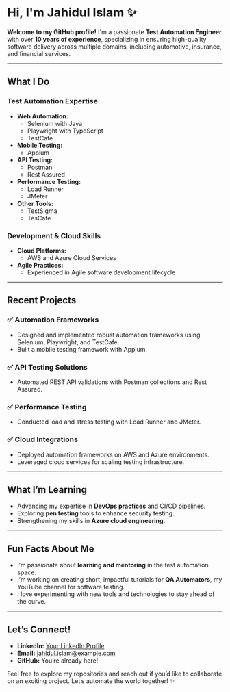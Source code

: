 # Hi, I'm Jahidul Islam ✨

**Welcome to my GitHub profile!** I'm a passionate **Test Automation Engineer** with over **10 years of experience**, specializing in ensuring high-quality software delivery across multiple domains, including automotive, insurance, and financial services.

---

## **What I Do**

### **Test Automation Expertise**
- **Web Automation:**
  - Selenium with Java
  - Playwright with TypeScript
  - TestCafe
- **Mobile Testing:**
  - Appium
- **API Testing:**
  - Postman
  - Rest Assured
- **Performance Testing:**
  - Load Runner
  - JMeter
- **Other Tools:**
  - TestSigma
  - TesCafe

### **Development & Cloud Skills**
- **Cloud Platforms:**
  - AWS and Azure Cloud Services
- **Agile Practices:**
  - Experienced in Agile software development lifecycle

---

## **Recent Projects**

### ✅ **Automation Frameworks**
- Designed and implemented robust automation frameworks using Selenium, Playwright, and TestCafe.
- Built a mobile testing framework with Appium.

### ✅ **API Testing Solutions**
- Automated REST API validations with Postman collections and Rest Assured.

### ✅ **Performance Testing**
- Conducted load and stress testing with Load Runner and JMeter.

### ✅ **Cloud Integrations**
- Deployed automation frameworks on AWS and Azure environments.
- Leveraged cloud services for scaling testing infrastructure.

---

## **What I’m Learning**
- Advancing my expertise in **DevOps practices** and CI/CD pipelines.
- Exploring **pen testing** tools to enhance security testing.
- Strengthening my skills in **Azure cloud engineering.**

---

## **Fun Facts About Me**
- I’m passionate about **learning and mentoring** in the test automation space.
- I’m working on creating short, impactful tutorials for **QA Automators**, my YouTube channel for software testing.
- I love experimenting with new tools and technologies to stay ahead of the curve.

---

## **Let’s Connect!**
- **LinkedIn:** [Your LinkedIn Profile](#)
- **Email:** jahidul.islam@example.com
- **GitHub:** You’re already here!

Feel free to explore my repositories and reach out if you’d like to collaborate on an exciting project. Let’s automate the world together! ✨


